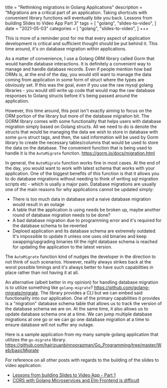 title = "Rethinking migrations in Golang Applications"
description = "Migrations are a critical part of an application. Taking shortcuts with convenient library functions will eventually bite you back. Lessons from building Slides to Video App Part 3"
tags = [
    "golang",
    "slides-to-video",
]
date = "2021-05-03"
categories = [
    "golang",
    "slides-to-video",
]
+++

This is more of a reminder post for me that every aspect of application development is critical and sufficient thought should be put behind it. This time around, it's on database migration within applications.

As a matter of convenience, I use a Golang ORM library called Gorm that would handle database interactions. It is definitely a convenient way to manage and handle database records. Even if people mention how bad ORMs is, at the end of the day, you would still want to manage the data coming from application in some form of struct where the types are obviously set. If this was the goal, even if you use the raw mysql golang libraries - you would still write up code that would map the raw database responses to Golang structs before it's being passed around the application.

However, this time around, this post isn't exactly aiming to focus on the ORM portion of the library but more of the database migration bit. The GORM library comes with some functionality that helps users with database migration simply based on Golang structs. All we need to do is denote the structs that would be managing the data we wish to store in database with some `gorm` struct tags, and then, the said information will be used by Gorm library to create the necessary tables/columns that would be used to store the data on the database. The convenient function that is being used to handle it is the `AutoMigrate` function. https://gorm.io/docs/migration.html

In general, the `AutoMigrate` function works fine in most cases. At the end of the day, you would want to work with latest schema that works with your application. One of the biggest benefits of this function is that it allows you to do database migrations without needing to think of writing sql migration scripts etc - which is usally a major pain. Database migrations are usually one of the main reasons for why applications cannot be updated simply:

- There is too much data in database and a naive database migration would result in an outage
- A table that the application is using needs be broken up, maybe another round of database migration needs to be done?
- A bad database migration due to programming error and it's required for the database schema to be reverted
- Deploed application and its database schema are extremely outdated. It's impossible to update it unless one uses old binaries and keep swapping/upgrading binaries till the right database schema is reached for updating the application to the latest version.

The `AutoMigrate` function kind of nudges the developer in the direction to not think of such scenarios. However, reality always strikes back at the worst possible timings and it's always better to have such capabilities in place rather than not having it at all.

An alternative (albeit better in my opinion) for handling database migration is to utilize something like `golang-migrate`? https://github.com/golang-migrate/migrate. The library provides a CLI but we can embed said functionality into our application. One of the primary capabilities it provides is a "migration" database schema table that allows us to track the version of the database schema we are on. At the same time, it also allows us to update database schema one at a time. We can jump multiple database migrations at one go or we can go one database migration at a time to ensure database will not suffer any outage.

Here is a sample application from my many sample golang application that utilizes the `go-migrate` library. https://github.com/hairizuanbinnoorazman/Go_Programming/tree/master/Web/basicMigrate

For reference on all other posts with regards to the building of the slides to video application:  

- [Lessons from building Slides to Video App - Part 1](/lessons-from-building-slides-to-video-app-part-1)
- [CORS with Golang Microservices and Elm Frontend is difficult](/cors-with-golang-microservices-and-elm-frontend-is-difficult)